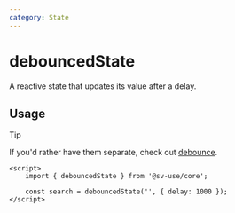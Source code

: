 ```yaml
---
category: State
---
```


# debouncedState

A reactive state that updates its value after a delay.

## Usage

> [!TIP]
> If you'd rather have them separate, check out [debounce](/sv-use/docs/core/reactivity/debounce).

```svelte
<script>
	import { debouncedState } from '@sv-use/core';

	const search = debouncedState('', { delay: 1000 });
</script>
```
